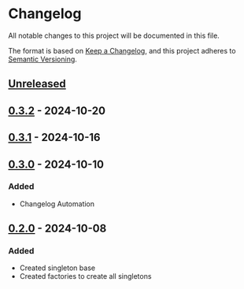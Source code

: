 # Changelog

All notable changes to this project will be documented in this file.

The format is based on [Keep a Changelog](https://keepachangelog.com/en/1.1.0/),
and this project adheres to [Semantic Versioning](https://semver.org/spec/v2.0.0.html).

## [Unreleased]

## [0.3.2] - 2024-10-20

## [0.3.1] - 2024-10-16

## [0.3.0] - 2024-10-10

### Added

- Changelog Automation

## [0.2.0] - 2024-10-08

### Added

- Created singleton base
- Created factories to create all singletons

[Unreleased]: https://github.com/TJC-Tools/TJC.Singleton/compare/v0.3.2...HEAD

[0.3.2]: https://github.com/TJC-Tools/TJC.Singleton/compare/v0.3.1...v0.3.2

[0.3.1]: https://github.com/TJC-Tools/TJC.Singleton/compare/v0.3.0...v0.3.1

[0.3.0]: https://github.com/TJC-Tools/TJC.Singleton/compare/v0.2.0...v0.3.0

[0.2.0]: https://github.com/TJC-Tools/TJC.Singleton/releases/tag/v0.2.0
